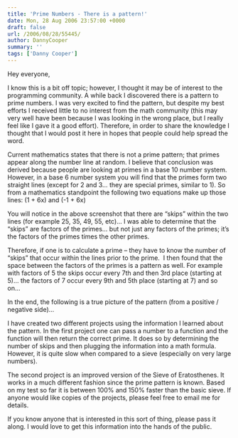 ```yaml
---
title: 'Prime Numbers - There is a pattern!'
date: Mon, 28 Aug 2006 23:57:00 +0000
draft: false
url: /2006/08/28/55445/
author: DannyCooper
summary: ''
tags: ['Danny Cooper']
---
```


Hey everyone,

I know this is a bit off topic; however, I thought it may be of interest to the programming community. A while back I discovered there is a pattern to prime numbers. I was very excited to find the pattern, but despite my best efforts I received little to no interest from the math community (this may very well have been because I was looking in the wrong place, but I really feel like I gave it a good effort). Therefore, in order to share the knowledge I thought that I would post it here in hopes that people could help spread the word.

Current mathematics states that there is not a prime pattern; that primes appear along the number line at random. I believe that conclusion was derived because people are looking at primes in a base 10 number system.  
However, in a base 6 number system you will find that the primes form two straight lines (except for 2 and 3… they are special primes, similar to 1). So from a mathematics standpoint the following two equations make up those lines: (1 + 6x) and (-1 + 6x)

You will notice in the above screenshot that there are “skips” within the two lines (for example 25, 35, 49, 55, etc)… I was able to determine that the “skips” are factors of the primes… but not just any factors of the primes; it’s the factors of the primes times the other primes.

Therefore, if one is to calculate a prime – they have to know the number of “skips” that occur within the lines prior to the prime.  I then found that the space between the factors of the primes is a pattern as well. For example with factors of 5 the skips occur every 7th and then 3rd place (starting at 5)… the factors of 7 occur every 9th and 5th place (starting at 7) and so on…

In the end, the following is a true picture of the pattern (from a positive / negative side)...

I have created two different projects using the information I learned about the pattern. In the first project one can pass a number to a function and the function will then return the correct prime. It does so by determining the number of skips and then plugging the information into a math formula. However, it is quite slow when compared to a sieve (especially on very large numbers).  
  
The second project is an improved version of the Sieve of Eratosthenes. It works in a much different fashion since the prime pattern is known. Based on my test so far it is between 100% and 150% faster than the basic sieve. If anyone would like copies of the projects, please feel free to email me for details.  
  
If you know anyone that is interested in this sort of thing, please pass it along. I would love to get this information into the hands of the public.







